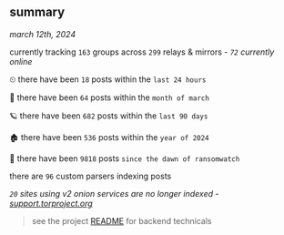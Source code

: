 
## summary
_march 12th, 2024_

currently tracking `163` groups across `299` relays & mirrors - _`72` currently online_

⏲ there have been `18` posts within the `last 24 hours`

🦈 there have been `64` posts within the `month of march`

🪐 there have been `682` posts within the `last 90 days`

🏚 there have been `536` posts within the `year of 2024`

🦕 there have been `9818` posts `since the dawn of ransomwatch`

there are `96` custom parsers indexing posts

_`20` sites using v2 onion services are no longer indexed - [support.torproject.org](https://support.torproject.org/onionservices/v2-deprecation/)_

> see the project [README](https://github.com/joshhighet/ransomwatch#ransomwatch--) for backend technicals
